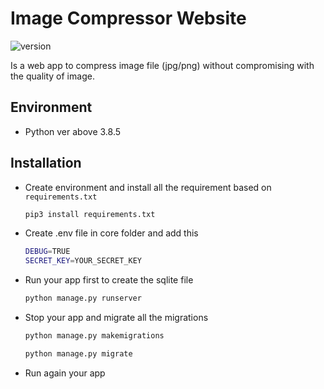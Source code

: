 # Image Compressor Website
 ![version](https://img.shields.io/badge/version-1.0-blue.svg)

Is a web app to compress image file (jpg/png) without compromising with the quality of image.

## Environment
- Python ver above 3.8.5

## Installation
- Create environment and install all the requirement based on `requirements.txt`
    ```bash
    pip3 install requirements.txt
    ```
- Create .env file in core folder and add this
    ```bash
    DEBUG=TRUE
    SECRET_KEY=YOUR_SECRET_KEY
    ```
- Run your app first to create the sqlite file
    ```bash
    python manage.py runserver
    ```
- Stop your app and migrate all the migrations
    ```bash
    python manage.py makemigrations
    ```
    ```bash
    python manage.py migrate
    ```
- Run again your app